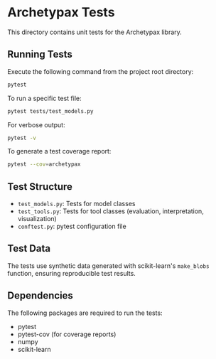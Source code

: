 # Archetypax Tests

This directory contains unit tests for the Archetypax library.

## Running Tests

Execute the following command from the project root directory:

```bash
pytest
```

To run a specific test file:

```bash
pytest tests/test_models.py
```

For verbose output:

```bash
pytest -v
```

To generate a test coverage report:

```bash
pytest --cov=archetypax
```

## Test Structure

- `test_models.py`: Tests for model classes
- `test_tools.py`: Tests for tool classes (evaluation, interpretation, visualization)
- `conftest.py`: pytest configuration file

## Test Data

The tests use synthetic data generated with scikit-learn's `make_blobs` function, ensuring reproducible test results.

## Dependencies

The following packages are required to run the tests:

- pytest
- pytest-cov (for coverage reports)
- numpy
- scikit-learn
